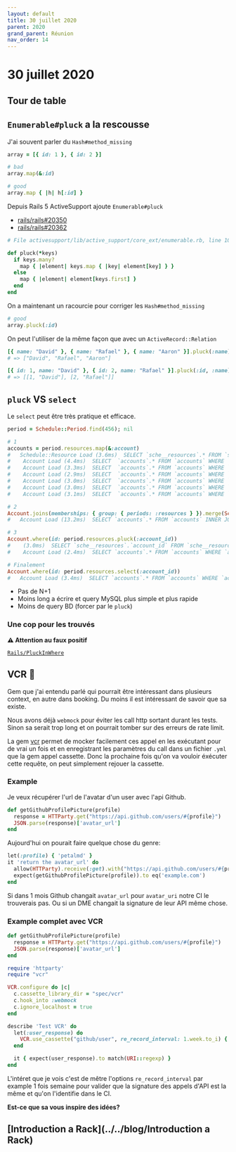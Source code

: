 ```yaml
---
layout: default
title: 30 juillet 2020
parent: 2020
grand_parent: Réunion
nav_order: 14
---
```


# 30 juillet 2020

## Tour de table

## `Enumerable#pluck` a la rescousse

J'ai souvent parler du `Hash#method_missing`

```ruby
array = [{ id: 1 }, { id: 2 }]

# bad
array.map(&:id)

# good
array.map { |h| h[:id] }
```

Depuis Rails 5 ActiveSupport ajoute `Enumerable#pluck`

* [rails/rails#20350](https://github.com/rails/rails/pull/20350)
* [rails/rails#20362](https://github.com/rails/rails/pull/20362)


```ruby
# File activesupport/lib/active_support/core_ext/enumerable.rb, line 107

def pluck(*keys)
  if keys.many?
    map { |element| keys.map { |key| element[key] } }
  else
    map { |element| element[keys.first] }
  end
end
```

On a maintenant un racourcie pour corriger les `Hash#method_missing`

```ruby
# good
array.pluck(:id)
```

On peut l'utiliser de la même façon que avec un `ActiveRecord::Relation`

```ruby
[{ name: "David" }, { name: "Rafael" }, { name: "Aaron" }].pluck(:name)
# => ["David", "Rafael", "Aaron"]

[{ id: 1, name: "David" }, { id: 2, name: "Rafael" }].pluck(:id, :name)
# => [[1, "David"], [2, "Rafael"]]
```

## `pluck` VS `select`

Le `select` peut être très pratique et efficace.

```ruby
period = Schedule::Period.find(456); nil

# 1
accounts = period.resources.map(&:account)
#   Schedule::Resource Load (3.6ms)  SELECT `sche__resources`.* FROM `sche__resources` WHERE `sche__resources`.`period_id` = 456 ORDER BY id ASC
#    Account Load (4.4ms)  SELECT  `accounts`.* FROM `accounts` WHERE `accounts`.`id` = 146 LIMIT 1
#    Account Load (3.3ms)  SELECT  `accounts`.* FROM `accounts` WHERE `accounts`.`id` = 149 LIMIT 1
#    Account Load (2.9ms)  SELECT  `accounts`.* FROM `accounts` WHERE `accounts`.`id` = 150 LIMIT 1
#    Account Load (3.0ms)  SELECT  `accounts`.* FROM `accounts` WHERE `accounts`.`id` = 145 LIMIT 1
#    Account Load (3.0ms)  SELECT  `accounts`.* FROM `accounts` WHERE `accounts`.`id` = 144 LIMIT 1
#    Account Load (3.1ms)  SELECT  `accounts`.* FROM `accounts` WHERE `accounts`.`id` = 148 LIMIT 1

# 2
Account.joins(memberships: { group: { periods: :resources } }).merge(Schedule::Resource.where(period_id: period.id))
#   Account Load (13.2ms)  SELECT `accounts`.* FROM `accounts` INNER JOIN `memberships` ON `memberships`.`account_id` = `accounts`.`id` INNER JOIN `groups` ON `groups`.`id` = `memberships`.`group_id` INNER JOIN `sche__periods` ON `sche__periods`.`group_id` = `groups`.`id` INNER JOIN `sche__resources` ON `sche__resources`.`period_id` = `sche__periods`.`id` WHERE `sche__resources`.`period_id` = 456

# 3
Account.where(id: period.resources.pluck(:account_id))
#    (3.0ms)  SELECT `sche__resources`.`account_id` FROM `sche__resources` WHERE `sche__resources`.`period_id` = 456 ORDER BY id ASC
#    Account Load (2.4ms)  SELECT `accounts`.* FROM `accounts` WHERE `accounts`.`id` IN (146, 149, 150, 145, 144, 148)

# Finalement
Account.where(id: period.resources.select(:account_id))
#   Account Load (3.4ms)  SELECT `accounts`.* FROM `accounts` WHERE `accounts`.`id` IN (SELECT `sche__resources`.`account_id` FROM `sche__resources` WHERE `sche__resources`.`period_id` = 456 ORDER BY id ASC)
```

* Pas de N+1
* Moins long a écrire et query MySQL plus simple et plus rapide
* Moins de query BD (forcer par le `pluck`)

### Une cop pour les trouvés

**⚠️ Attention au faux positif**

[`Rails/PluckInWhere`](https://github.com/rubocop-hq/rubocop-rails/issues/246)

## VCR 📼

Gem que j'ai entendu parlé qui pourrait être intéressant dans plusieurs context, en autre dans booking.
Du moins il est intéressant de savoir que sa existe.

Nous avons déjà `webmock` pour éviter les call http sortant durant les tests. Sinon sa
serait trop long et on pourrait tomber sur des erreurs de rate limit.

La gem [vcr](https://github.com/vcr/vcr) permet de mocker facilement ces appel
en les exécutant pour de vrai un fois et en enregistrant les paramètres du call dans un fichier 
 `.yml` que la gem appel cassette. Donc la prochaine fois qu'on va vouloir éxécuter cette requête,
 on peut simplement rejouer la cassette.

### Example

Je veux récupérer l'url de l'avatar d'un user avec l'api Github.

```ruby
def getGithubProfilePicture(profile)
  response = HTTParty.get("https://api.github.com/users/#{profile}")
  JSON.parse(response)['avatar_url']
end
```

Aujourd'hui on pourait faire quelque chose du genre:

```ruby
let(:profile) { 'petalmd' }
it 'return the avatar_url' do
  allow(HTTParty).receive(:get).with("https://api.github.com/users/#{profile}") { {'avatar_url' => 'example.com'}.to_json }
  expect(getGithubProfilePicture(profile)).to eq('example.com')
end
```

Si dans 1 mois Github changait `avatar_url` pour `avatar_uri` notre CI le trouverais pas.
Ou si un DME changait la signature de leur API même chose.

### Example complet avec VCR

```ruby
def getGithubProfilePicture(profile)
  response = HTTParty.get("https://api.github.com/users/#{profile}")
  JSON.parse(response)['avatar_url']
end

require 'httparty'
require "vcr"

VCR.configure do |c|
  c.cassette_library_dir = "spec/vcr"
  c.hook_into :webmock
  c.ignore_localhost = true
end

describe 'Test VCR' do
  let(:user_response) do
    VCR.use_cassette("github/user", re_record_interval: 1.week.to_i) { getGithubProfilePicture('petalmd') }
  end

  it { expect(user_response).to match(URI::regexp) }
end
```

L'intéret que je vois c'est de mêtre l'options `re_record_interval` par example 
1 fois semaine pour valider que la signature des appels d'API est la même et qu'on
l'identifie dans le CI.

**Est-ce que sa vous inspire des idées?**

## [Introduction a Rack](../../blog/Introduction a Rack)
